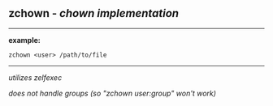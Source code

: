 ‎
=

## zchown - *chown implementation*

----------------------------------

**example:**

    zchown <user> /path/to/file

----------------------------------

*utilizes zelfexec*

*does not handle groups (so "zchown user:group" won't work)*
